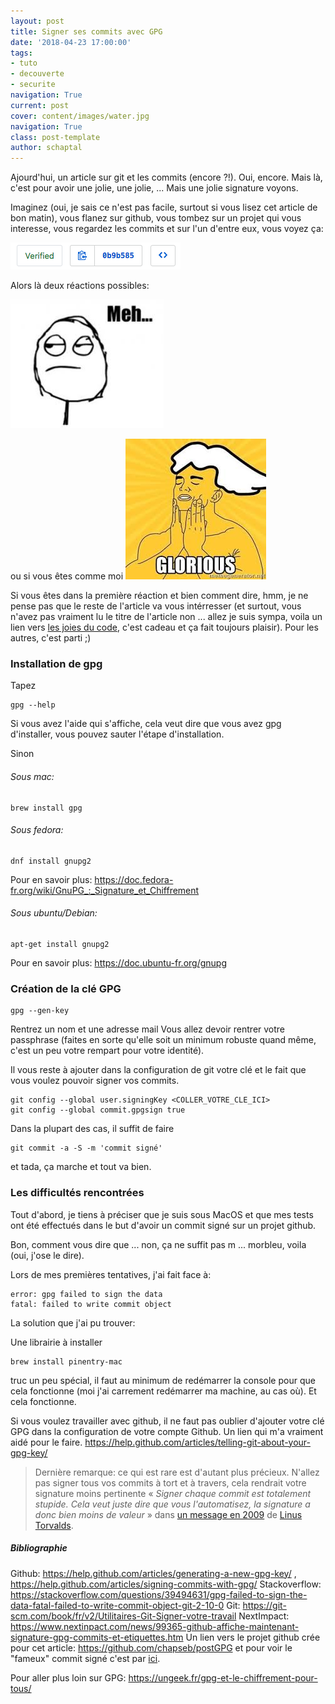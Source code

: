 ```yaml
---
layout: post
title: Signer ses commits avec GPG
date: '2018-04-23 17:00:00'
tags:
- tuto
- decouverte
- securite
navigation: True
current: post
cover: content/images/water.jpg
navigation: True
class: post-template
author: schaptal
---
```


Ajourd'hui, un article sur git et les commits (encore ?!).
Oui, encore. Mais là, c'est pour avoir une jolie, une jolie, ...
Mais une jolie signature voyons.

Imaginez (oui, je sais ce n'est pas facile, surtout si vous lisez cet article de bon matin), vous flanez sur github, vous tombez sur un projet qui vous interesse, vous regardez les commits et sur l'un d'entre eux, vous voyez ça:

![verifiedcommit](/content/images/2018/04/verifiedcommit.png)

Alors là deux réactions possibles:

![meh](/content/images/2018/04/meh.jpeg)

ou si vous êtes comme moi
![gloriousImg](/content/images/2018/04/gloriousImg.jpeg)

Si vous êtes dans la première réaction et bien comment dire, hmm, je ne pense pas que le reste de l'article va vous intérresser (et surtout, vous n'avez pas vraiment lu le titre de l'article non ... allez je suis sympa, voila un lien vers [les joies du code](https://lesjoiesducode.fr), c'est cadeau et ça fait toujours plaisir).
Pour les autres, c'est parti ;)


### Installation de gpg

Tapez
```console
gpg --help
```

Si vous avez l'aide qui s'affiche, cela veut dire que vous avez gpg d'installer, vous pouvez sauter l'étape d'installation.


Sinon
###### Sous mac:
```console
brew install gpg
```

###### Sous fedora:
```console
dnf install gnupg2
```
Pour en savoir plus:
https://doc.fedora-fr.org/wiki/GnuPG_:_Signature_et_Chiffrement

###### Sous ubuntu/Debian:
```console
apt-get install gnupg2
```
Pour en savoir plus:
https://doc.ubuntu-fr.org/gnupg


### Création de la clé GPG

```console
gpg --gen-key
```

Rentrez un nom et une adresse mail
Vous allez devoir rentrer votre passphrase (faites en sorte qu'elle soit un minimum robuste quand même, c'est un peu votre rempart pour votre identité).

Il vous reste à ajouter dans la configuration de git votre clé et le fait que vous voulez pouvoir signer vos commits.

```console
git config --global user.signingKey <COLLER_VOTRE_CLE_ICI>
git config --global commit.gpgsign true
```

Dans la plupart des cas, il suffit de faire

```console
git commit -a -S -m 'commit signé'
```


et tada, ça marche et tout va bien.


### Les difficultés rencontrées

Tout d'abord, je tiens à préciser que je suis sous MacOS et que mes tests ont été effectués dans le but d'avoir un commit signé sur un projet github.

Bon, comment vous dire que ... non, ça ne suffit pas m ... morbleu, voila (oui, j'ose le dire).

Lors de mes premières tentatives, j'ai fait face à:

```console
error: gpg failed to sign the data 
fatal: failed to write commit object
```


La solution que j'ai pu trouver:

Une librairie à installer
```console
brew install pinentry-mac
```

truc un peu spécial, il faut au minimum de redémarrer la console pour que cela fonctionne (moi j'ai carrement redémarrer ma machine, au cas où).
Et cela fonctionne.

Si vous voulez travailler avec github, il ne faut pas oublier d'ajouter votre clé GPG dans la configuration de votre compte Github.
Un lien qui m'a vraiment aidé pour le faire.
https://help.github.com/articles/telling-git-about-your-gpg-key/

> <i class="em em-bulb"></i>Dernière remarque: ce qui est rare est d'autant plus précieux. N'allez pas signer tous vos commits à tort et à travers, cela rendrait votre signature moins pertinente <i class="em em-smile"></i>
« *Signer chaque commit est totalement stupide. Cela veut juste dire que vous l'automatisez, la signature a donc bien moins de valeur* » dans [un message en 2009](http://git.661346.n2.nabble.com/GPG-signing-for-git-commit-td2582986.html#a2583316) de [Linus Torvalds](https://fr.wikipedia.org/wiki/Linus_Torvalds).


##### Bibliographie
Github: https://help.github.com/articles/generating-a-new-gpg-key/ , 
https://help.github.com/articles/signing-commits-with-gpg/
Stackoverflow: https://stackoverflow.com/questions/39494631/gpg-failed-to-sign-the-data-fatal-failed-to-write-commit-object-git-2-10-0
Git: https://git-scm.com/book/fr/v2/Utilitaires-Git-Signer-votre-travail
NextImpact: https://www.nextinpact.com/news/99365-github-affiche-maintenant-signature-gpg-commits-et-etiquettes.htm
Un lien vers le projet github crée pour cet article:
https://github.com/chapseb/postGPG
et pour voir le "fameux" commit signé c'est par [ici](https://github.com/chapseb/postGPG/commits/master).

Pour aller plus loin sur GPG: https://ungeek.fr/gpg-et-le-chiffrement-pour-tous/

